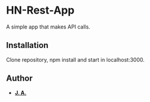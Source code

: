 # HN-Rest-App

A simple app that makes API calls.

## Installation

Clone repository, npm install and start in localhost:3000.

## Author

- **[J. A.](https://github.com/J-A-Software)**
